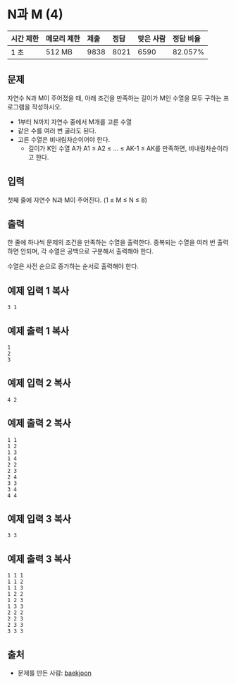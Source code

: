 # N과 M (4)

| 시간 제한 | 메모리 제한 | 제출 | 정답 | 맞은 사람 | 정답 비율 |
| :-------- | :---------- | :--- | :--- | :-------- | :-------- |
| 1 초      | 512 MB      | 9838 | 8021 | 6590      | 82.057%   |

## 문제

자연수 N과 M이 주어졌을 때, 아래 조건을 만족하는 길이가 M인 수열을 모두 구하는 프로그램을 작성하시오.

- 1부터 N까지 자연수 중에서 M개를 고른 수열
- 같은 수를 여러 번 골라도 된다.
- 고른 수열은 비내림차순이어야 한다.
  - 길이가 K인 수열 A가 A1 ≤ A2 ≤ ... ≤ AK-1 ≤ AK를 만족하면, 비내림차순이라고 한다.

## 입력

첫째 줄에 자연수 N과 M이 주어진다. (1 ≤ M ≤ N ≤ 8)

## 출력

한 줄에 하나씩 문제의 조건을 만족하는 수열을 출력한다. 중복되는 수열을 여러 번 출력하면 안되며, 각 수열은 공백으로 구분해서 출력해야 한다.

수열은 사전 순으로 증가하는 순서로 출력해야 한다.

## 예제 입력 1 복사

```
3 1
```

## 예제 출력 1 복사

```
1
2
3
```

## 예제 입력 2 복사

```
4 2
```

## 예제 출력 2 복사

```
1 1
1 2
1 3
1 4
2 2
2 3
2 4
3 3
3 4
4 4
```

## 예제 입력 3 복사

```
3 3
```

## 예제 출력 3 복사

```
1 1 1
1 1 2
1 1 3
1 2 2
1 2 3
1 3 3
2 2 2
2 2 3
2 3 3
3 3 3
```

## 출처

- 문제를 만든 사람: [baekjoon](https://www.acmicpc.net/user/baekjoon)